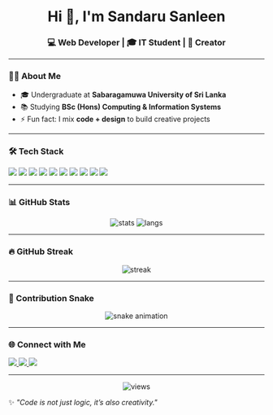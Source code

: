 <!-- Creative GitHub Profile README for Sandaru Sanleen (Leen) -->

<h1 align="center">Hi 👋, I'm Sandaru Sanleen </h1>
<h3 align="center">💻 Web Developer | 🎓 IT Student | 🎥 Creator</h3>

---

### 👨‍💻 About Me  
- 🎓 Undergraduate at **Sabaragamuwa University of Sri Lanka**  
- 📚 Studying **BSc (Hons) Computing & Information Systems**     
- ⚡ Fun fact: I mix **code + design** to build creative projects  

---

### 🛠️ Tech Stack  
<p>
  <img src="https://img.shields.io/badge/Java-ED8B00?style=for-the-badge&logo=java&logoColor=white"/>
  <img src="https://img.shields.io/badge/Python-3776AB?style=for-the-badge&logo=python&logoColor=white"/>
  <img src="https://img.shields.io/badge/JavaScript-F7DF1E?style=for-the-badge&logo=javascript&logoColor=black"/>
  <img src="https://img.shields.io/badge/HTML5-E34F26?style=for-the-badge&logo=html5&logoColor=white"/>
  <img src="https://img.shields.io/badge/CSS3-1572B6?style=for-the-badge&logo=css3&logoColor=white"/>
  <img src="https://img.shields.io/badge/React-61DAFB?style=for-the-badge&logo=react&logoColor=black"/>
  <img src="https://img.shields.io/badge/Node.js-43853D?style=for-the-badge&logo=node.js&logoColor=white"/>
  <img src="https://img.shields.io/badge/MySQL-4479A1?style=for-the-badge&logo=mysql&logoColor=white"/>
  <img src="https://img.shields.io/badge/Figma-F24E1E?style=for-the-badge&logo=figma&logoColor=white"/>
  <img src="https://img.shields.io/badge/Photoshop-31A8FF?style=for-the-badge&logo=adobephotoshop&logoColor=white"/>
</p>

---

### 📊 GitHub Stats  
<p align="center">
  <img src="https://github-readme-stats.vercel.app/api?username=sandarusanleen&show_icons=true&theme=radical" alt="stats" />
  <img src="https://github-readme-stats.vercel.app/api/top-langs/?username=sandarusanleen&layout=compact&theme=radical" alt="langs" />
</p>

---

### 🔥 GitHub Streak  
<p align="center">
  <img src="https://github-readme-streak-stats.herokuapp.com/?user=sandarusanleen&theme=radical" alt="streak"/>
</p>

---

### 🐍 Contribution Snake  
<p align="center">
  <img src="https://github.com/sandarusanleen/sandarusanleen/blob/output/github-contribution-grid-snake.svg" alt="snake animation" />
</p>

---

### 🌐 Connect with Me  
<p>
  <a href="https://linkedin.com/" target="_blank">
    <img src="https://img.shields.io/badge/LinkedIn-Connect-blue?style=for-the-badge&logo=linkedin"/>
  </a>
  <a href="https://youtube.com/" target="_blank">
    <img src="https://img.shields.io/badge/YouTube-LeenFX-red?style=for-the-badge&logo=youtube"/>
  </a>
  <a href="https://YOUR_PORTFOLIO.com" target="_blank">
    <img src="https://img.shields.io/badge/Portfolio-Visit-orange?style=for-the-badge&logo=google-chrome"/>
  </a>
</p>

---

<p align="center">
  <img src="https://komarev.com/ghpvc/?username=YOUR_GITHUB_USERNAME&label=Profile%20views&color=0e75b6&style=flat" alt="views"/>
</p>

✨ *"Code is not just logic, it’s also creativity."*  
